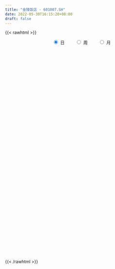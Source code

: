 ```yaml
---
title: "金陵饭店 - 601007.SH"
date: 2022-05-30T16:15:20+08:00
draft: false
---
```

{{< rawhtml >}}
    <div style="text-align: center">
        <label style="padding: 1rem;"><input style="margin-right: .5rem" type="radio" name="period" value="D" checked onclick="period_change(this)">日</label>
        <label style="padding: 1rem;"><input style="margin-right: .5rem" type="radio" name="period" value="W" onclick="period_change(this)">周</label>
        <label style="padding: 1rem;"><input style="margin-right: .5rem" type="radio" name="period" value="M" onclick="period_change(this)">月</label>
    </div>
    <div id="chart" style="height: 700px;"></div> 
    <script type="text/javascript">
        const D_v = [33781.0,47325.0,46930.0,30687.38,29715.71,22970.0,17406.0,38629.06,30752.36,28149.6,18963.01,16366.71,16004.54,18527.0,12497.24,10121.0,10674.84,22866.01,13866.01,7867.22,6230.27,7944.0,6028.0,7669.01,58873.01,19787.01,16348.89,10933.0,12994.08,9599.03,15143.21,12376.0,16761.0,13612.1,9369.0,13933.0,11416.0,13637.0,15848.0,14689.11,10281.01,19161.01,21626.0,29091.64,14330.57,15237.17,34692.18,18435.93,17317.9,15132.0,12284.5,38544.91,24074.37,14982.63,21863.4,11096.21,7082.75,35159.4,33092.5,31833.64,31133.64,27633.3,49888.71,34344.91,26483.9,13596.91,18364.7,24953.02,16361.64,22787.0,34736.33,24155.24,27301.2,30309.66,27784.7,18100.4,30608.64,25268.5,36292.1,28128.73,27627.6,64842.38,46961.66,38153.9,24101.4,26679.83,29649.5,21631.14,25842.4,22038.6,29147.7,16560.6,16776.6,21846.53,41224.3,20643.5,16633.5,15995.44,40607.6,21649.28,19484.8,20603.1,22935.93,13729.18,17717.2,22127.0,13146.3,18911.1,14210.0,21417.62,41105.72,23017.02,9544.6,11213.95,18973.76,23593.72,17206.75,18854.2,26333.0,10795.6,15247.21,21504.91,14075.0,17328.4,10366.6,11930.9,24039.65,42462.35,39164.55,27206.6,32951.21,15680.2,15729.8,19132.5,12203.6,16110.7,19893.4,17503.4,23791.8,16960.4,16037.88,9400.9,22719.6,18261.0,41616.6,18985.7,44975.78,32877.8,25440.44,22275.35,26173.82,20119.25,32252.01,29186.9,21379.65,54925.93,53526.48,56233.98,48254.78,35207.72,59033.07,183576.69,442662.19,451958.01,114538.96,664983.76,588164.4300000001,386895.77,431891.59,399272.47,514263.61,382494.12,197686.9,240246.51,223660.3,192602.41,144625.43,128556.82,274012.96,444317.63,343251.53,224560.93,174004.95,115079.3,162866.9,219457.95,158800.5,190117.41,107624.41,69978.41,89228.8,96389.22,122652.0,162353.1,154309.4,167049.4,157610.2,107704.61,149775.13,106106.0,131426.6,185658.73,213898.23,144811.7,169235.52,150543.5,88887.2,102483.45,290304.95,270329.7,153853.3,148974.82,117243.5,222902.7,548508.67,362250.07,411872.87,434231.29,517509.32,508424.12,424692.39,476572.51,324636.21,314574.62,403729.42,259722.44,276819.16,159627.06,246833.9,193219.83,197487.4,205135.84,210904.57,168255.98,120028.45,240467.55,250649.01,521383.2,446745.32,342073.95,207524.51,200538.1,202348.66,223068.64,203445.43,338872.44,250771.77,177523.51,151464.55,193349.22]
const D_histogram = [0.0,0.0102491168,0.0122067882,0.0078606858,0.0056318756,0.0043491304,0.0007810791,-0.0089097644,-0.00580236,-0.0080076615,-0.0138940219,-0.0173503215,-0.0195541723,-0.0144694393,-0.0118784245,-0.0085213411,-0.0043556486,-0.0101406974,-0.0150014317,-0.0170410042,-0.0166815551,-0.0143078721,-0.0112485423,-0.0069241714,0.0072676638,0.0112547647,0.0149545492,0.014346957,0.0134765705,0.0109885747,0.0012485966,-0.0037413512,-0.0064603738,-0.0041845192,-0.0052312149,-0.0058494117,-0.0046918703,-0.0010098925,0.0001643801,-0.0007864562,-0.000579798,0.0008342395,0.0006571025,-0.0024049483,-0.0051946782,-0.0108465237,-0.0249912305,-0.0366407061,-0.0492229061,-0.0616179509,-0.066085539,-0.0798775927,-0.0794636824,-0.0693481564,-0.0611821794,-0.0506977096,-0.0411086462,-0.0318516092,-0.0238535294,-0.0144567387,-0.0040047318,0.003378997,0.0167411162,0.0209863978,0.0288196948,0.0333201571,0.0373343279,0.0433008852,0.0475269858,0.0541613989,0.0656631237,0.0660612768,0.0663484305,0.0651233841,0.0641426628,0.0581148835,0.057403533,0.0592926963,0.0613012849,0.0669687752,0.0693744465,0.061155149,0.0503968707,0.0295618378,0.0193901356,0.0068183763,-0.0046996704,-0.0111137041,-0.0120525467,-0.0120356664,-0.0235185667,-0.0275138646,-0.0361165781,-0.0304812523,-0.0199767994,-0.0171364278,-0.0166568869,-0.0131770063,-0.0041398992,-0.0022947608,-0.0012198442,-0.0077011993,-0.0179231866,-0.0279984958,-0.0380280679,-0.0493310625,-0.0530691369,-0.0562159909,-0.0548701287,-0.0417193384,-0.0415472228,-0.0436806276,-0.0387513979,-0.0333945816,-0.0305271691,-0.019728154,-0.0057552551,0.0011913114,0.0097488094,0.0169306605,0.0266642698,0.0259390669,0.0294863821,0.0303530541,0.0319776443,0.0294519993,0.025666692,0.0263371983,0.0277908155,0.0206612566,0.0103931112,0.0056922887,0.0053525841,0.0026465387,0.0036985534,-0.0012538272,-0.002049057,-0.0027450143,-0.0007833034,0.0033813084,0.0048715734,0.0065109141,0.0119719758,0.0182385004,0.0227252728,0.025171355,0.0344490699,0.0340421411,0.0249561015,0.0204222383,0.0195708938,0.018474997,0.0204320433,0.0216007482,0.0202503081,0.030747264,0.0378387649,0.0372323891,0.0298335304,0.023602552,0.0234818345,0.0596907272,0.1204651983,0.1970054951,0.2834333582,0.2649445411,0.2002066327,0.1196288728,0.0688122535,0.0442618078,0.0379987607,-0.0197398739,-0.1015652506,-0.1473799269,-0.1570372012,-0.1489111363,-0.1399362283,-0.1267517587,-0.0966530134,-0.0394413162,-0.0498315926,-0.0489665638,-0.058849615,-0.0620536058,-0.0479983669,-0.0339636044,-0.0333635242,-0.0558175204,-0.0582318848,-0.0529319221,-0.0404012523,-0.0245414878,-0.0105614546,0.0111042644,0.0179190382,0.0041784415,-0.012800609,-0.0194030349,-0.0108149639,-0.0288692268,-0.0658010384,-0.0473849144,-0.0168331862,0.003807282,0.0279938821,0.0352024779,0.0332259994,0.033816672,0.0435664658,0.0539793858,0.0494609853,0.0459188791,0.0303061871,0.0627604458,0.0858453667,0.0946320166,0.1212220864,0.1470899836,0.2078281963,0.1731693257,0.1930968637,0.1825738765,0.1799040186,0.1365757294,0.1443902465,0.0750313109,0.0105442265,-0.0896524471,-0.1352986045,-0.1300124493,-0.1349033497,-0.1124239851,-0.0813697568,-0.0999902635,-0.1115276708,-0.0635215105,0.0245390338,0.1011238493,0.096071286,0.0788246678,0.0450868417,0.0026784764,-0.0206112207,-0.0421370249,-0.0709054478,-0.0502132233,-0.0409717791,-0.0341931181,-0.0515716796,-0.0045672385]
const D_fast = [0.0,0.012811396,0.0178207644,0.0154398336,0.0146189922,0.0144235296,0.0110507481,-0.0008675365,0.0007892779,-0.003417939,-0.0127778048,-0.0205716848,-0.0276640787,-0.0261967055,-0.0265752968,-0.0253485488,-0.0222717684,-0.0305919915,-0.0392030838,-0.0455029073,-0.049313847,-0.0505171319,-0.0502699377,-0.0476766097,-0.0316678585,-0.0248670665,-0.0174286446,-0.0144494976,-0.0119507415,-0.0116915936,-0.0211194225,-0.0270447082,-0.0313788242,-0.0301490994,-0.0325035989,-0.0345841486,-0.0345995747,-0.0311700701,-0.0299547024,-0.0311021528,-0.0310404441,-0.0294178468,-0.0294307082,-0.033093996,-0.0371823954,-0.0455458719,-0.0659383863,-0.0867480384,-0.1116359649,-0.1394354975,-0.1604244703,-0.1941859222,-0.2136379325,-0.2208594456,-0.2279890134,-0.230178971,-0.2308670691,-0.2295729344,-0.227538237,-0.2217556309,-0.212304807,-0.204076329,-0.1865289307,-0.1770370497,-0.1619988289,-0.1491683274,-0.1358205747,-0.119028796,-0.102920949,-0.0827461862,-0.0548286805,-0.0379152081,-0.0210409468,-0.0059851472,0.0090697972,0.0175707388,0.0312102716,0.0479226089,0.0652565187,0.0876662028,0.1074154858,0.1144849755,0.1163259149,0.1028813414,0.0975571731,0.0866900079,0.0739970436,0.0648045839,0.0608526046,0.0578605683,0.0404980263,0.0296242623,0.0119924043,0.010007417,0.01551767,0.0140739347,0.0103892539,0.0105748829,0.0185770152,0.0198484634,0.0206184189,0.012211764,-0.00249102,-0.0195659531,-0.0391025422,-0.0627383024,-0.079743661,-0.0969445127,-0.1093161828,-0.106595227,-0.1168099172,-0.1298634788,-0.1346220986,-0.1376139277,-0.1423783075,-0.1365113309,-0.1239772458,-0.1167328515,-0.1057381511,-0.0943236348,-0.0779239581,-0.0721643943,-0.0612454836,-0.0527905481,-0.0431715468,-0.0383341919,-0.0357028263,-0.0284480204,-0.0200466993,-0.0220109441,-0.0296808117,-0.032958562,-0.0319601206,-0.0340045312,-0.0320278782,-0.0372937156,-0.0386012097,-0.0399834206,-0.0382175354,-0.0332075965,-0.0304994382,-0.027232369,-0.0187783134,-0.0079521637,0.002215927,0.0109548479,0.0288448303,0.0369484368,0.0341014226,0.0346731189,0.0387144979,0.0422373503,0.0493024074,0.0558712993,0.0595834363,0.0777672082,0.0943184003,0.1030201217,0.1030796457,0.1027493053,0.1084990465,0.1596306209,0.2505213916,0.3763130621,0.5335992649,0.5813465831,0.5666603328,0.5159897911,0.4823762352,0.4688912414,0.4721278845,0.4094542814,0.302237592,0.2195779341,0.1706613595,0.1415596403,0.1155504911,0.0970470211,0.102982513,0.1503338812,0.1274857066,0.1161090945,0.0915136395,0.0727962473,0.0748518944,0.0803957559,0.072654955,0.0362465788,0.0192742432,0.0113412254,0.0137715821,0.0234959745,0.0348356442,0.0592774292,0.0705719625,0.0578759762,0.0376967735,0.0262435888,0.0321279189,0.0068563493,-0.0465257219,-0.0399558265,-0.0136123948,0.0079798938,0.0391649645,0.0551741798,0.0615042011,0.0705490417,0.091190452,0.1150982184,0.1229450643,0.1308826778,0.1228465326,0.1709909027,0.2155371653,0.2479818194,0.3048774107,0.3675178039,0.4802130657,0.4888465265,0.5570482803,0.5921687624,0.6344749091,0.6252905522,0.6692026309,0.618601523,0.5567504952,0.43414071,0.3546699014,0.3274529443,0.2888362065,0.2832095748,0.2939213639,0.2503032914,0.2108839663,0.243009749,0.3372050517,0.4390708296,0.4580360877,0.4604956366,0.4380295208,0.3962907746,0.3678482724,0.3357882119,0.2892934271,0.2974323458,0.2964308451,0.2946612267,0.2643897453,0.3102523767]
const D_slow = [0.0,0.0025622792,0.0056139763,0.0075791477,0.0089871166,0.0100743992,0.010269669,0.0080422279,0.0065916379,0.0045897225,0.001116217,-0.0032213633,-0.0081099064,-0.0117272662,-0.0146968724,-0.0168272076,-0.0179161198,-0.0204512941,-0.0242016521,-0.0284619031,-0.0326322919,-0.0362092599,-0.0390213955,-0.0407524383,-0.0389355223,-0.0361218312,-0.0323831939,-0.0287964546,-0.025427312,-0.0226801683,-0.0223680192,-0.023303357,-0.0249184504,-0.0259645802,-0.0272723839,-0.0287347369,-0.0299077044,-0.0301601776,-0.0301190825,-0.0303156966,-0.0304606461,-0.0302520862,-0.0300878106,-0.0306890477,-0.0319877172,-0.0346993482,-0.0409471558,-0.0501073323,-0.0624130588,-0.0778175466,-0.0943389313,-0.1143083295,-0.1341742501,-0.1515112892,-0.166806834,-0.1794812614,-0.189758423,-0.1977213253,-0.2036847076,-0.2072988923,-0.2083000752,-0.207455326,-0.2032700469,-0.1980234475,-0.1908185238,-0.1824884845,-0.1731549025,-0.1623296812,-0.1504479348,-0.1369075851,-0.1204918041,-0.1039764849,-0.0873893773,-0.0711085313,-0.0550728656,-0.0405441447,-0.0261932615,-0.0113700874,0.0039552338,0.0206974276,0.0380410393,0.0533298265,0.0659290442,0.0733195036,0.0781670375,0.0798716316,0.078696714,0.075918288,0.0729051513,0.0698962347,0.064016593,0.0571381269,0.0481089824,0.0404886693,0.0354944694,0.0312103625,0.0270461408,0.0237518892,0.0227169144,0.0221432242,0.0218382631,0.0199129633,0.0154321666,0.0084325427,-0.0010744743,-0.0134072399,-0.0266745241,-0.0407285219,-0.054446054,-0.0648758886,-0.0752626943,-0.0861828512,-0.0958707007,-0.1042193461,-0.1118511384,-0.1167831769,-0.1182219907,-0.1179241628,-0.1154869605,-0.1112542954,-0.1045882279,-0.0981034612,-0.0907318657,-0.0831436021,-0.0751491911,-0.0677861912,-0.0613695183,-0.0547852187,-0.0478375148,-0.0426722007,-0.0400739229,-0.0386508507,-0.0373127047,-0.03665107,-0.0357264316,-0.0360398884,-0.0365521527,-0.0372384063,-0.0374342321,-0.036588905,-0.0353710116,-0.0337432831,-0.0307502891,-0.026190664,-0.0205093458,-0.0142165071,-0.0056042396,0.0029062957,0.009145321,0.0142508806,0.0191436041,0.0237623533,0.0288703641,0.0342705512,0.0393331282,0.0470199442,0.0564796354,0.0657877327,0.0732461153,0.0791467533,0.0850172119,0.0999398937,0.1300561933,0.1793075671,0.2501659066,0.3164020419,0.3664537001,0.3963609183,0.4135639817,0.4246294336,0.4341291238,0.4291941553,0.4038028427,0.3669578609,0.3276985607,0.2904707766,0.2554867195,0.2237987798,0.1996355265,0.1897751974,0.1773172992,0.1650756583,0.1503632545,0.1348498531,0.1228502614,0.1143593603,0.1060184792,0.0920640991,0.0775061279,0.0642731474,0.0541728344,0.0480374624,0.0453970987,0.0481731648,0.0526529244,0.0536975347,0.0504973825,0.0456466238,0.0429428828,0.0357255761,0.0192753165,0.0074290879,0.0032207913,0.0041726118,0.0111710824,0.0199717018,0.0282782017,0.0367323697,0.0476239862,0.0611188326,0.073484079,0.0849637987,0.0925403455,0.1082304569,0.1296917986,0.1533498028,0.1836553244,0.2204278203,0.2723848694,0.3156772008,0.3639514167,0.4095948858,0.4545708905,0.4887148228,0.5248123845,0.5435702122,0.5462062688,0.523793157,0.4899685059,0.4574653936,0.4237395562,0.3956335599,0.3752911207,0.3502935548,0.3224116371,0.3065312595,0.3126660179,0.3379469803,0.3619648018,0.3816709687,0.3929426791,0.3936122982,0.3884594931,0.3779252368,0.3601988749,0.3476455691,0.3374026243,0.3288543448,0.3159614249,0.3148196153]
const D_data = [['2021-05-19', 6.4346, 6.404, 6.3657, 6.5264],['2021-05-20', 6.404, 6.5646, 6.3504, 6.6335],['2021-05-21', 6.5646, 6.5034, 6.4499, 6.71],['2021-05-24', 6.4805, 6.4269, 6.3504, 6.4958],['2021-05-25', 6.4193, 6.4422, 6.3657, 6.4575],['2021-05-26', 6.4269, 6.4499, 6.404, 6.4575],['2021-05-27', 6.4422, 6.4116, 6.3963, 6.4499],['2021-05-28', 6.4116, 6.2969, 6.2509, 6.4346],['2021-05-31', 6.2969, 6.4346, 6.2433, 6.4728],['2021-06-01', 6.3734, 6.3657, 6.3351, 6.4805],['2021-06-02', 6.3581, 6.2892, 6.2739, 6.3963],['2021-06-03', 6.2586, 6.2816, 6.2586, 6.3275],['2021-06-04', 6.2663, 6.2663, 6.2586, 6.3122],['2021-06-07', 6.2663, 6.3504, 6.2586, 6.3657],['2021-06-08', 6.3581, 6.3275, 6.3045, 6.4346],['2021-06-09', 6.3045, 6.3428, 6.3045, 6.381],['2021-06-10', 6.3198, 6.3657, 6.2969, 6.3657],['2021-06-11', 6.3657, 6.228, 6.228, 6.3657],['2021-06-15', 6.228, 6.1974, 6.1438, 6.2356],['2021-06-16', 6.1974, 6.1974, 6.1591, 6.2356],['2021-06-17', 6.2356, 6.205, 6.1821, 6.2356],['2021-06-18', 6.1974, 6.2203, 6.1821, 6.228],['2021-06-21', 6.2203, 6.228, 6.1668, 6.2356],['2021-06-22', 6.2356, 6.2509, 6.205, 6.2509],['2021-06-23', 6.2509, 6.4193, 6.2356, 6.4346],['2021-06-24', 6.3887, 6.3428, 6.2816, 6.3887],['2021-06-25', 6.3428, 6.3657, 6.2969, 6.3887],['2021-06-28', 6.3351, 6.3275, 6.3045, 6.3887],['2021-06-29', 6.3504, 6.3275, 6.2969, 6.3734],['2021-06-30', 6.3045, 6.3045, 6.2816, 6.3428],['2021-07-01', 6.3045, 6.1821, 6.1821, 6.3351],['2021-07-02', 6.1974, 6.1974, 6.1821, 6.2356],['2021-07-05', 6.205, 6.1974, 6.1515, 6.2509],['2021-07-06', 6.205, 6.2509, 6.1438, 6.2663],['2021-07-07', 6.2356, 6.205, 6.1897, 6.2509],['2021-07-08', 6.1897, 6.1974, 6.1821, 6.2127],['2021-07-09', 6.1974, 6.2127, 6.1821, 6.228],['2021-07-12', 6.2509, 6.2509, 6.205, 6.2892],['2021-07-13', 6.2663, 6.228, 6.1897, 6.2663],['2021-07-14', 6.2203, 6.1974, 6.1591, 6.228],['2021-07-15', 6.1897, 6.205, 6.1668, 6.2127],['2021-07-16', 6.205, 6.2203, 6.1438, 6.2433],['2021-07-19', 6.15, 6.2, 6.14, 6.3],['2021-07-20', 6.12, 6.15, 5.95, 6.24],['2021-07-21', 6.13, 6.13, 6.1, 6.19],['2021-07-22', 6.13, 6.06, 6.06, 6.14],['2021-07-23', 6.06, 5.88, 5.88, 6.06],['2021-07-26', 5.88, 5.81, 5.77, 5.91],['2021-07-27', 5.77, 5.69, 5.68, 5.83],['2021-07-28', 5.69, 5.57, 5.5, 5.69],['2021-07-29', 5.57, 5.56, 5.51, 5.62],['2021-07-30', 5.55, 5.32, 5.29, 5.55],['2021-08-02', 5.32, 5.38, 5.26, 5.43],['2021-08-03', 5.42, 5.45, 5.38, 5.49],['2021-08-04', 5.46, 5.4, 5.37, 5.47],['2021-08-05', 5.4, 5.41, 5.34, 5.43],['2021-08-06', 5.42, 5.39, 5.37, 5.43],['2021-08-09', 5.49, 5.38, 5.31, 5.49],['2021-08-10', 5.4, 5.36, 5.35, 5.43],['2021-08-11', 5.37, 5.38, 5.34, 5.41],['2021-08-12', 5.38, 5.41, 5.35, 5.43],['2021-08-13', 5.4, 5.39, 5.34, 5.43],['2021-08-16', 5.39, 5.5, 5.35, 5.54],['2021-08-17', 5.48, 5.42, 5.4, 5.51],['2021-08-18', 5.44, 5.49, 5.42, 5.5],['2021-08-19', 5.46, 5.48, 5.46, 5.51],['2021-08-20', 5.5, 5.5, 5.45, 5.5],['2021-08-23', 5.52, 5.56, 5.48, 5.63],['2021-08-24', 5.56, 5.58, 5.55, 5.61],['2021-08-25', 5.59, 5.66, 5.56, 5.66],['2021-08-26', 5.65, 5.8, 5.65, 5.83],['2021-08-27', 5.8, 5.73, 5.68, 5.82],['2021-08-30', 5.73, 5.77, 5.67, 5.78],['2021-08-31', 5.77, 5.79, 5.75, 5.88],['2021-09-01', 5.81, 5.83, 5.78, 5.88],['2021-09-02', 5.83, 5.79, 5.78, 5.84],['2021-09-03', 5.8, 5.88, 5.77, 5.88],['2021-09-06', 5.91, 5.96, 5.88, 5.97],['2021-09-07', 5.96, 6.02, 5.93, 6.07],['2021-09-08', 6.03, 6.14, 6.02, 6.14],['2021-09-09', 6.15, 6.18, 6.12, 6.19],['2021-09-10', 6.19, 6.09, 6.07, 6.38],['2021-09-13', 6.01, 6.06, 5.9, 6.09],['2021-09-14', 6.05, 5.89, 5.88, 6.12],['2021-09-15', 5.91, 5.97, 5.85, 5.98],['2021-09-16', 5.96, 5.9, 5.9, 6.07],['2021-09-17', 5.9, 5.86, 5.81, 5.94],['2021-09-22', 5.84, 5.88, 5.78, 5.89],['2021-09-23', 5.89, 5.93, 5.88, 5.97],['2021-09-24', 5.93, 5.94, 5.9, 5.97],['2021-09-27', 5.94, 5.76, 5.74, 5.96],['2021-09-28', 5.79, 5.8, 5.7, 5.88],['2021-09-29', 5.81, 5.69, 5.68, 5.81],['2021-09-30', 5.71, 5.84, 5.71, 5.85],['2021-10-08', 5.83, 5.93, 5.83, 6.0],['2021-10-11', 5.9, 5.86, 5.84, 5.94],['2021-10-12', 5.88, 5.83, 5.77, 5.88],['2021-10-13', 5.8, 5.87, 5.78, 5.93],['2021-10-14', 5.88, 5.97, 5.82, 5.99],['2021-10-15', 5.96, 5.91, 5.89, 5.98],['2021-10-18', 5.9, 5.91, 5.83, 5.94],['2021-10-19', 5.88, 5.8, 5.8, 5.91],['2021-10-20', 5.79, 5.7, 5.7, 5.8],['2021-10-21', 5.7, 5.63, 5.62, 5.73],['2021-10-22', 5.65, 5.55, 5.52, 5.69],['2021-10-25', 5.52, 5.44, 5.4, 5.52],['2021-10-26', 5.44, 5.45, 5.42, 5.48],['2021-10-27', 5.44, 5.39, 5.38, 5.45],['2021-10-28', 5.38, 5.39, 5.38, 5.46],['2021-10-29', 5.43, 5.53, 5.41, 5.53],['2021-11-01', 5.49, 5.36, 5.31, 5.5],['2021-11-02', 5.36, 5.28, 5.23, 5.38],['2021-11-03', 5.27, 5.33, 5.26, 5.34],['2021-11-04', 5.31, 5.32, 5.28, 5.33],['2021-11-05', 5.3, 5.27, 5.2, 5.32],['2021-11-08', 5.28, 5.37, 5.28, 5.41],['2021-11-09', 5.34, 5.45, 5.33, 5.45],['2021-11-10', 5.45, 5.4, 5.35, 5.48],['2021-11-11', 5.4, 5.45, 5.39, 5.5],['2021-11-12', 5.45, 5.47, 5.42, 5.49],['2021-11-15', 5.46, 5.55, 5.45, 5.55],['2021-11-16', 5.56, 5.45, 5.45, 5.56],['2021-11-17', 5.44, 5.52, 5.43, 5.54],['2021-11-18', 5.5, 5.51, 5.5, 5.62],['2021-11-19', 5.52, 5.54, 5.45, 5.54],['2021-11-22', 5.53, 5.5, 5.46, 5.55],['2021-11-23', 5.5, 5.48, 5.45, 5.53],['2021-11-24', 5.47, 5.54, 5.43, 5.61],['2021-11-25', 5.58, 5.57, 5.56, 5.69],['2021-11-26', 5.53, 5.46, 5.44, 5.54],['2021-11-29', 5.39, 5.38, 5.3, 5.39],['2021-11-30', 5.38, 5.41, 5.35, 5.41],['2021-12-01', 5.4, 5.45, 5.36, 5.45],['2021-12-02', 5.45, 5.41, 5.39, 5.48],['2021-12-03', 5.42, 5.45, 5.41, 5.46],['2021-12-06', 5.45, 5.36, 5.36, 5.46],['2021-12-07', 5.37, 5.39, 5.35, 5.44],['2021-12-08', 5.4, 5.38, 5.36, 5.41],['2021-12-09', 5.4, 5.41, 5.38, 5.43],['2021-12-10', 5.42, 5.45, 5.39, 5.47],['2021-12-13', 5.45, 5.43, 5.42, 5.46],['2021-12-14', 5.42, 5.44, 5.41, 5.45],['2021-12-15', 5.45, 5.51, 5.43, 5.55],['2021-12-16', 5.51, 5.56, 5.47, 5.57],['2021-12-17', 5.54, 5.58, 5.5, 5.65],['2021-12-20', 5.55, 5.59, 5.54, 5.63],['2021-12-21', 5.59, 5.73, 5.58, 5.74],['2021-12-22', 5.71, 5.66, 5.61, 5.78],['2021-12-23', 5.67, 5.55, 5.55, 5.68],['2021-12-24', 5.55, 5.59, 5.52, 5.6],['2021-12-27', 5.57, 5.64, 5.54, 5.64],['2021-12-28', 5.65, 5.65, 5.59, 5.7],['2021-12-29', 5.65, 5.71, 5.65, 5.75],['2021-12-30', 5.69, 5.73, 5.65, 5.77],['2021-12-31', 5.73, 5.72, 5.68, 5.75],['2022-01-04', 5.73, 5.92, 5.7, 5.92],['2022-01-05', 5.92, 5.96, 5.83, 6.0],['2022-01-06', 5.9, 5.92, 5.83, 6.0],['2022-01-07', 5.96, 5.85, 5.83, 6.0],['2022-01-10', 5.85, 5.86, 5.75, 5.92],['2022-01-11', 5.88, 5.95, 5.87, 6.16],['2022-01-12', 6.0, 6.55, 5.95, 6.55],['2022-01-13', 6.71, 7.21, 6.57, 7.21],['2022-01-14', 7.4, 7.93, 7.29, 7.93],['2022-01-17', 8.72, 8.72, 8.72, 8.72],['2022-01-18', 8.72, 7.85, 7.85, 9.34],['2022-01-19', 7.08, 7.28, 7.07, 7.7],['2022-01-20', 7.06, 6.87, 6.81, 7.32],['2022-01-21', 6.75, 7.02, 6.67, 7.29],['2022-01-24', 6.82, 7.25, 6.64, 7.52],['2022-01-25', 7.02, 7.49, 6.85, 7.77],['2022-01-26', 7.43, 6.74, 6.74, 7.43],['2022-01-27', 6.25, 6.07, 6.07, 6.39],['2022-01-28', 5.9, 6.13, 5.85, 6.39],['2022-02-07', 6.17, 6.36, 6.01, 6.48],['2022-02-08', 6.43, 6.5, 6.3, 6.68],['2022-02-09', 6.55, 6.48, 6.39, 6.56],['2022-02-10', 6.51, 6.52, 6.46, 6.66],['2022-02-11', 6.45, 6.79, 6.33, 7.05],['2022-02-14', 6.78, 7.34, 6.72, 7.47],['2022-02-15', 7.1, 6.61, 6.61, 7.1],['2022-02-16', 6.46, 6.71, 6.46, 6.74],['2022-02-17', 6.67, 6.53, 6.46, 6.67],['2022-02-18', 6.52, 6.55, 6.45, 6.58],['2022-02-21', 6.55, 6.77, 6.47, 6.83],['2022-02-22', 6.83, 6.83, 6.65, 7.13],['2022-02-23', 6.86, 6.69, 6.65, 6.9],['2022-02-24', 6.7, 6.32, 6.21, 6.75],['2022-02-25', 6.36, 6.47, 6.36, 6.58],['2022-02-28', 6.57, 6.54, 6.37, 6.58],['2022-03-01', 6.6, 6.65, 6.47, 6.74],['2022-03-02', 6.62, 6.75, 6.56, 6.79],['2022-03-03', 6.78, 6.8, 6.77, 6.95],['2022-03-04', 6.71, 7.0, 6.71, 7.02],['2022-03-07', 6.89, 6.91, 6.83, 7.1],['2022-03-08', 6.85, 6.65, 6.63, 7.13],['2022-03-09', 6.71, 6.53, 6.25, 6.78],['2022-03-10', 6.64, 6.59, 6.44, 6.7],['2022-03-11', 6.46, 6.78, 6.28, 6.84],['2022-03-14', 6.64, 6.41, 6.39, 6.75],['2022-03-15', 6.32, 5.99, 5.97, 6.49],['2022-03-16', 6.22, 6.59, 6.18, 6.59],['2022-03-17', 6.7, 6.85, 6.5, 6.9],['2022-03-18', 6.73, 6.86, 6.73, 7.08],['2022-03-21', 6.86, 7.04, 6.76, 7.08],['2022-03-22', 6.89, 6.94, 6.86, 7.09],['2022-03-23', 6.92, 6.87, 6.8, 6.98],['2022-03-24', 6.83, 6.93, 6.78, 6.94],['2022-03-25', 6.96, 7.11, 6.78, 7.33],['2022-03-28', 7.11, 7.22, 7.05, 7.33],['2022-03-29', 7.23, 7.1, 7.05, 7.28],['2022-03-30', 7.01, 7.14, 6.88, 7.2],['2022-03-31', 7.13, 6.98, 6.92, 7.14],['2022-04-01', 6.86, 7.68, 6.86, 7.68],['2022-04-06', 7.68, 7.79, 7.5, 8.45],['2022-04-07', 7.7, 7.79, 7.5, 8.1],['2022-04-08', 7.7, 8.22, 7.4, 8.49],['2022-04-11', 8.0, 8.49, 7.9, 9.0],['2022-04-12', 8.28, 9.34, 8.12, 9.34],['2022-04-13', 9.08, 8.41, 8.41, 9.98],['2022-04-14', 8.05, 9.25, 8.03, 9.25],['2022-04-15', 9.0, 9.1, 8.88, 10.12],['2022-04-18', 9.1, 9.37, 9.04, 9.9],['2022-04-19', 9.24, 8.93, 8.6, 9.5],['2022-04-20', 8.81, 9.66, 8.75, 9.8],['2022-04-21', 9.32, 8.69, 8.69, 9.35],['2022-04-22', 8.15, 8.5, 7.88, 8.87],['2022-04-25', 8.25, 7.65, 7.65, 8.38],['2022-04-26', 7.73, 7.92, 7.38, 8.24],['2022-04-27', 7.82, 8.41, 7.59, 8.41],['2022-04-28', 8.2, 8.24, 7.93, 8.58],['2022-04-29', 8.25, 8.59, 8.15, 8.87],['2022-05-05', 8.42, 8.82, 8.08, 8.95],['2022-05-06', 8.42, 8.21, 8.14, 8.61],['2022-05-09', 8.06, 8.18, 8.05, 8.35],['2022-05-10', 8.01, 9.0, 7.86, 9.0],['2022-05-11', 9.07, 9.9, 9.07, 9.9],['2022-05-12', 10.18, 10.3, 9.85, 10.89],['2022-05-13', 10.35, 9.6, 9.29, 10.99],['2022-05-16', 9.71, 9.51, 9.18, 9.79],['2022-05-17', 9.45, 9.27, 9.04, 9.5],['2022-05-18', 9.3, 9.03, 8.99, 9.42],['2022-05-19', 8.76, 9.14, 8.76, 9.33],['2022-05-20', 9.17, 9.07, 9.0, 9.48],['2022-05-23', 8.95, 8.85, 8.53, 9.05],['2022-05-24', 8.83, 9.45, 8.64, 9.72],['2022-05-25', 9.21, 9.4, 8.99, 9.66],['2022-05-26', 9.4, 9.43, 9.03, 9.48],['2022-05-27', 9.39, 9.11, 9.11, 9.56],['2022-05-30', 9.18, 10.02, 9.18, 10.02]]
const W_v = [121652.99,82316.74,116114.69,90361.77,108656.02,134433.77,154912.43,171705.54,243157.91,151807.77,115293.88,102490.49,130911.85,82578.21,101603.69,78292.94,70706.04,59057.83,72262.43,62556.58,39173.19,46443.72,47554.99,70342.96,51631.68,51034.79,70852.66,137670.89,80403.39,47468.0,28599.44,84141.38,60359.51,55094.1,92112.99,68493.37,48871.79,67939.25,69783.75,62006.52,29367.34,65155.8,54719.15,49957.3,44914.39,99947.38,345012.94,225536.87,211643.37,138257.15,186990.23,95387.57,107703.06,81756.39,93806.43,58970.91,46080.74,52387.51,38296.34,50486.4,91219.77,45288.84,64945.73,30716.35,58460.99,53380.28,29295.38,41795.23,36205.37,122343.21,44476.97,33946.34,36113.01,35071.97,24236.65,38336.97,35837.93,66178.54,71286.06,71711.77,75281.66,97089.32,166061.24,150335.98,130453.38,113735.67,113300.1,122768.64,242098.89,109813.8,38721.91,67818.2,41876.02,32712.69,42822.23,26949.2,31703.4,47813.66,41850.93,70414.41,74507.18,51648.31,39876.24,39674.34,47335.07,22466.36,38737.26,54983.89,86637.61,72010.81,49673.49,37080.77,3870.0,25298.06,28832.51,25860.8,43220.16,46784.83,36035.11,40814.48,40614.07,49097.82,43371.96,48998.12,46596.17,36422.63,49689.68,32525.05,40036.34,96106.91,82286.85,129953.92,159092.82,102836.92,150823.08,270718.13,311640.99,120279.16,96402.39,83103.49,77878.94,114751.67,83665.24,54374.81,67625.01,64070.43,107947.53,109267.51,59686.46,27475.79,63787.92,294450.55,354021.38,145680.52,114609.3,190777.1,324018.25,186097.11,83185.42,122428.31,108225.69,176727.23,135098.95,40258.51,15797.0,79526.07,48907.72,44649.45,49378.84,73027.26,58613.77,73759.89,106390.54,58684.85,130058.6,45031.56,33168.93,52592.7,47092.4,46052.69,34225.23,35450.25,35487.5,31433.37,108446.28,56767.02,81255.87,235432.04,104994.86,71960.15,67905.15,150147.56,130916.45,448858.34,241024.1,535952.41,213205.0,139408.15,110236.22,74686.09,35907.5,108705.92,61045.32,65091.1,73616.13,114977.56,101715.24,79099.36,158852.48,142679.13,122993.23,134104.6,182159.31,165546.29,69512.14,84331.43,41224.3,115529.32,94470.21,89812.02,103855.05,96783.27,78522.12,144804.05,95697.31,94259.7,108035.98,144555.07,129111.63,212941.17,1172437.6799999999,2186474.5099999998,1733963.6099999999,963457.9199999999,1301214.3400000001,838867.17,540601.53,736448.74,781901.26,801454.6200000001,913304.02,1322631.6099999999,2361429.6299999999,1579481.8499999999,1002304.0299999999,379160.55,1579273.53,1175553.8599999999,1122077.7,193349.22]
const W_histogram = [0.0,0.0056670085,0.0051565109,-0.0001426575,0.0166662974,0.0332985266,0.0587065067,0.0876769743,0.1181063282,0.1199399266,0.118471541,0.1095840231,0.0878321578,0.0645859681,0.0203828261,-0.0009509654,-0.0560272079,-0.1062760847,-0.1164166404,-0.1160905576,-0.1070740672,-0.1064323761,-0.0963060043,-0.0739857026,-0.0637607869,-0.0568298732,-0.0395423367,-0.046567506,-0.0880383681,-0.0962472298,-0.0923268581,-0.0686164066,-0.0392108031,-0.0203363706,-0.0286934995,-0.0058159206,0.002184795,0.0107431434,-0.0079956846,-0.014731629,-0.0140299634,-0.0035148861,0.0071833395,0.0096015041,0.0167516664,0.0432451767,0.0794052962,0.0931846282,0.1106999697,0.0747202681,0.0433666085,0.0188567761,0.0161838025,-0.0124957106,-0.0444437681,-0.0780939353,-0.0945699312,-0.1001658932,-0.1118416674,-0.1278970745,-0.1072099803,-0.0935811319,-0.1102896054,-0.1127598545,-0.0953703034,-0.0599922494,-0.0347194141,0.0050293394,0.0110021995,0.0266353477,0.0364154621,0.0280190696,0.0086126683,-0.0013551414,-0.0020032304,0.0080213473,0.0189202195,0.0436521097,0.0593592578,0.0809211575,0.0995602352,0.1213983212,0.124636414,0.1498092974,0.1856335352,0.196100124,0.209339624,0.2077978192,0.2167394443,0.1804647649,0.1384377643,0.0879729175,0.0456984087,0.0188252863,0.0101571503,-0.0053677806,-0.0032662212,0.0188873385,0.035148433,0.045820054,0.064315783,0.0726934771,0.0647943848,0.0324156765,-0.0048888434,-0.0355091589,-0.0519511665,-0.0643846225,-0.0842475809,-0.088497132,-0.0991286232,-0.1256766513,-0.13562107,-0.1299376019,-0.129100432,-0.121292747,-0.1248714832,-0.1204622615,-0.1285846897,-0.1365165838,-0.1392114477,-0.1283947979,-0.0962054344,-0.0686871904,-0.0483119442,-0.0236076795,-0.0023133527,-0.0008662946,-0.0299997834,-0.0684086689,-0.0953178874,-0.079217104,-0.078328971,-0.0502189052,-0.0444921581,0.0124386104,0.0217861527,0.0037053947,-0.0023116153,0.0024826192,-0.0003649873,0.0102209187,0.0047168401,-0.0003388485,-0.020961655,-0.0287317464,-0.0128292669,-0.0048724758,0.0025801604,0.0063973928,0.0199232752,0.050011802,0.0702384012,0.06743439,0.0907127493,0.1020638992,0.1202428031,0.1087612505,0.100039103,0.0986491644,0.0836361531,0.1012050636,0.0721267682,0.0464223587,0.0328619894,0.0173001104,0.0022301013,-0.0161373566,-0.0223936112,-0.0245790547,-0.0172075356,-0.0115193731,-0.0047203991,-0.0083113574,-0.0230830063,-0.0362306301,-0.0358652445,-0.04992279,-0.0677662266,-0.0693237482,-0.0716594502,-0.071267902,-0.0573081348,-0.0276275842,-0.0037540072,0.0108462798,0.025679028,0.0359157526,0.041676883,0.0432593894,0.0478997223,0.060945468,0.0598722188,0.1016317646,0.0760220053,0.079178613,0.0770706517,0.0584194562,0.0414693857,0.0258881851,0.0138755739,0.0144682654,0.0028780694,-0.0040301838,-0.0081239545,-0.0324227088,-0.0820586175,-0.1045812109,-0.1131579067,-0.1052661267,-0.0795678829,-0.0489800987,-0.0129904121,-0.003551721,0.0085420998,0.0101594776,0.0172278389,0.0202830271,-0.0010815566,-0.0149315428,-0.0386276929,-0.0378088708,-0.0298775853,-0.0274086691,-0.0239631785,-0.0193934147,-0.006018035,0.0045309713,0.0204032578,0.0387335186,0.1819996505,0.2048332896,0.1517946953,0.1525526336,0.1292058684,0.1018909579,0.1122173283,0.0974761851,0.0867190964,0.0896743926,0.1212866909,0.1670125072,0.2405047307,0.2325495151,0.2174658089,0.168214865,0.2127042436,0.1906013231,0.1638599605,0.1907610363]
const W_fast = [0.0,0.0070837607,0.0078623907,0.002527558,0.0235030872,0.0484599481,0.0885445549,0.1394342661,0.199390202,0.231208782,0.2593582816,0.2778667696,0.2780729437,0.270973246,0.2318658105,0.2102942777,0.1412112332,0.0643933353,0.0251486194,-0.0035479371,-0.0212999636,-0.0472663665,-0.0612164957,-0.0573926198,-0.0631079008,-0.0703844554,-0.062982503,-0.0816495488,-0.1451300029,-0.177400672,-0.1965620149,-0.190005665,-0.1704027623,-0.1566124224,-0.1721429262,-0.1507193275,-0.1421724131,-0.1309282789,-0.1516660281,-0.1620848797,-0.164890705,-0.1552543492,-0.1427602888,-0.1379417481,-0.1266036692,-0.0892988647,-0.0332874212,0.0037880679,0.0489784019,0.0316787672,0.0111667598,-0.0086288786,-0.0072559015,-0.0390593423,-0.0821183418,-0.1352919928,-0.1754104716,-0.2060479068,-0.2456840979,-0.2937137736,-0.2998291745,-0.3095956091,-0.353876484,-0.3845366967,-0.3909897215,-0.3706097298,-0.354016748,-0.3130106597,-0.3042872496,-0.2819952646,-0.2631112847,-0.2645029097,-0.281756144,-0.292062739,-0.2932116356,-0.281181721,-0.265552794,-0.2299078764,-0.1993609138,-0.1575687247,-0.1140395883,-0.061851922,-0.0274547256,0.0351704821,0.1174031037,0.1768947235,0.2424691296,0.2928767796,0.3560032657,0.3648447775,0.357427218,0.3289556005,0.298105694,0.2759388932,0.2698100448,0.2529431687,0.2542281727,0.2811035671,0.3061517699,0.3282784043,0.3628530791,0.3894041425,0.3977036464,0.3734288571,0.3349021265,0.2954045212,0.265974722,0.2374451104,0.1965202568,0.1701464226,0.1347327757,0.0767655847,0.0329158986,0.0061149661,-0.025322972,-0.0478384737,-0.0826350808,-0.1083414244,-0.148610025,-0.190671065,-0.2281687908,-0.2494508405,-0.2413128356,-0.2309663892,-0.2226691291,-0.2038667842,-0.1831507957,-0.1819203112,-0.2185537458,-0.2740647986,-0.324803489,-0.3285069815,-0.3472010913,-0.3316457518,-0.3370420442,-0.2770016232,-0.2622075426,-0.279361952,-0.2859568658,-0.2805419765,-0.2834808298,-0.2703396941,-0.2746645627,-0.2798049634,-0.3056681837,-0.3206212117,-0.307926049,-0.3011873767,-0.2930897004,-0.2876731199,-0.2691664186,-0.2265749414,-0.1887887419,-0.1747341556,-0.1287776089,-0.0919104842,-0.0436708796,-0.0279621195,-0.0116744913,0.0115978612,0.0174938883,0.0603640646,0.0493174612,0.0352186414,0.0298737695,0.0186369181,0.0041244343,-0.0182773627,-0.0301320201,-0.0384622273,-0.0353925921,-0.0325842729,-0.0269653986,-0.0326341963,-0.0531765967,-0.0753818781,-0.0839828036,-0.1105210466,-0.1453060399,-0.1641944986,-0.1844450631,-0.2018704904,-0.2022377569,-0.1794641024,-0.1565290272,-0.1392171702,-0.117964665,-0.0987490023,-0.0825686511,-0.0701712974,-0.0535560339,-0.0252739211,-0.0113791157,0.0557883713,0.0491841133,0.0721353743,0.0892950759,0.0852487444,0.0786660204,0.069556866,0.0610131483,0.0652229062,0.0543522276,0.0464364283,0.0403116691,0.0079072375,-0.0622433255,-0.1109112216,-0.1477773941,-0.1662021459,-0.1603958728,-0.1420531132,-0.1093110297,-0.1007602687,-0.0865309231,-0.0823736759,-0.0709983549,-0.0628724099,-0.0845073828,-0.1020902546,-0.1354433279,-0.1440767235,-0.1436148343,-0.1479980854,-0.1505433894,-0.1508219793,-0.1389511084,-0.1272693592,-0.1062962582,-0.0782826178,0.1104834267,0.1845253882,0.1694354677,0.2083315645,0.2172862664,0.2154440953,0.2538247978,0.2634527009,0.2743753862,0.2997492806,0.3616832516,0.4491621947,0.5827806009,0.6329627641,0.6722455101,0.6650482824,0.762713722,0.7882611322,0.8024847597,0.8770760946]
const W_slow = [0.0,0.0014167521,0.0027058799,0.0026702155,0.0068367898,0.0151614215,0.0298380482,0.0517572917,0.0812838738,0.1112688554,0.1408867407,0.1682827465,0.1902407859,0.2063872779,0.2114829844,0.2112452431,0.1972384411,0.1706694199,0.1415652598,0.1125426204,0.0857741036,0.0591660096,0.0350895085,0.0165930829,0.0006528862,-0.0135545822,-0.0234401663,-0.0350820428,-0.0570916348,-0.0811534423,-0.1042351568,-0.1213892584,-0.1311919592,-0.1362760519,-0.1434494267,-0.1449034069,-0.1443572081,-0.1416714223,-0.1436703434,-0.1473532507,-0.1508607415,-0.1517394631,-0.1499436282,-0.1475432522,-0.1433553356,-0.1325440414,-0.1126927174,-0.0893965603,-0.0617215679,-0.0430415009,-0.0321998487,-0.0274856547,-0.0234397041,-0.0265636317,-0.0376745737,-0.0571980575,-0.0808405403,-0.1058820136,-0.1338424305,-0.1658166991,-0.1926191942,-0.2160144772,-0.2435868785,-0.2717768422,-0.295619418,-0.3106174804,-0.3192973339,-0.3180399991,-0.3152894492,-0.3086306123,-0.2995267467,-0.2925219793,-0.2903688123,-0.2907075976,-0.2912084052,-0.2892030684,-0.2844730135,-0.2735599861,-0.2587201716,-0.2384898822,-0.2135998234,-0.1832502431,-0.1520911396,-0.1146388153,-0.0682304315,-0.0192054005,0.0331295055,0.0850789603,0.1392638214,0.1843800126,0.2189894537,0.2409826831,0.2524072852,0.2571136068,0.2596528944,0.2583109493,0.257494394,0.2622162286,0.2710033368,0.2824583503,0.2985372961,0.3167106654,0.3329092616,0.3410131807,0.3397909698,0.3309136801,0.3179258885,0.3018297329,0.2807678377,0.2586435546,0.2338613989,0.202442236,0.1685369685,0.1360525681,0.1037774601,0.0734542733,0.0422364025,0.0121208371,-0.0200253353,-0.0541544813,-0.0889573432,-0.1210560426,-0.1451074012,-0.1622791988,-0.1743571849,-0.1802591048,-0.1808374429,-0.1810540166,-0.1885539624,-0.2056561297,-0.2294856015,-0.2492898775,-0.2688721203,-0.2814268466,-0.2925498861,-0.2894402335,-0.2839936953,-0.2830673467,-0.2836452505,-0.2830245957,-0.2831158425,-0.2805606128,-0.2793814028,-0.2794661149,-0.2847065287,-0.2918894653,-0.295096782,-0.296314901,-0.2956698609,-0.2940705127,-0.2890896939,-0.2765867434,-0.2590271431,-0.2421685456,-0.2194903582,-0.1939743834,-0.1639136827,-0.13672337,-0.1117135943,-0.0870513032,-0.0661422649,-0.040840999,-0.022809307,-0.0112037173,-0.0029882199,0.0013368077,0.001894333,-0.0021400061,-0.0077384089,-0.0138831726,-0.0181850565,-0.0210648998,-0.0222449995,-0.0243228389,-0.0300935905,-0.039151248,-0.0481175591,-0.0605982566,-0.0775398133,-0.0948707503,-0.1127856129,-0.1306025884,-0.1449296221,-0.1518365181,-0.15277502,-0.15006345,-0.143643693,-0.1346647549,-0.1242455341,-0.1134306868,-0.1014557562,-0.0862193892,-0.0712513345,-0.0458433933,-0.026837892,-0.0070432387,0.0122244242,0.0268292882,0.0371966347,0.0436686809,0.0471375744,0.0507546408,0.0514741581,0.0504666122,0.0484356235,0.0403299463,0.019815292,-0.0063300108,-0.0346194874,-0.0609360191,-0.0808279898,-0.0930730145,-0.0963206176,-0.0972085478,-0.0950730228,-0.0925331535,-0.0882261937,-0.083155437,-0.0834258261,-0.0871587118,-0.096815635,-0.1062678527,-0.1137372491,-0.1205894163,-0.1265802109,-0.1314285646,-0.1329330734,-0.1318003305,-0.1266995161,-0.1170161364,-0.0715162238,-0.0203079014,0.0176407724,0.0557789308,0.0880803979,0.1135531374,0.1416074695,0.1659765158,0.1876562899,0.210074888,0.2403965607,0.2821496875,0.3422758702,0.400413249,0.4547797012,0.4968334174,0.5500094783,0.5976598091,0.6386247992,0.6863150583]
const W_data = [['2017-07-21', 8.0437, 7.8186, 7.4774, 8.1453],['2017-07-28', 7.8186, 7.9074, 7.7678, 7.9881],['2017-08-04', 7.9441, 7.8486, 7.8339, 8.0836],['2017-08-11', 7.8193, 7.7752, 7.7679, 8.0102],['2017-08-18', 7.7752, 8.0909, 7.7752, 8.179],['2017-08-25', 8.0616, 8.2011, 8.0616, 8.436],['2017-09-01', 8.1937, 8.4654, 8.179, 8.48],['2017-09-08', 8.48, 8.7223, 8.4287, 8.7958],['2017-09-15', 8.6636, 8.994, 8.4433, 9.0087],['2017-09-22', 9.0674, 8.8325, 8.759, 9.0674],['2017-09-29', 8.8765, 8.9059, 8.7003, 9.0748],['2017-10-13', 8.9499, 8.8985, 8.759, 8.9793],['2017-10-20', 8.8985, 8.759, 8.5314, 8.9426],['2017-10-27', 8.759, 8.7077, 8.6122, 8.8545],['2017-11-03', 8.7077, 8.3259, 8.179, 8.759],['2017-11-10', 8.3185, 8.4727, 8.2084, 8.5535],['2017-11-17', 8.4654, 7.8486, 7.8193, 8.5388],['2017-11-24', 7.7972, 7.5843, 7.5109, 7.8927],['2017-12-01', 7.5843, 7.856, 7.4668, 7.9074],['2017-12-08', 7.9294, 7.8853, 7.555, 7.9294],['2017-12-15', 7.8853, 7.9441, 7.7752, 7.9808],['2017-12-22', 7.9514, 7.7899, 7.6798, 8.0102],['2017-12-29', 7.7899, 7.8633, 7.6577, 7.8853],['2018-01-05', 7.856, 8.0395, 7.8339, 8.1423],['2018-01-12', 7.9955, 7.9221, 7.878, 8.1056],['2018-01-19', 7.9221, 7.878, 7.8046, 7.9588],['2018-01-26', 7.9074, 8.0322, 7.7532, 8.0616],['2018-02-02', 8.0542, 7.7165, 7.577, 8.2231],['2018-02-09', 7.7018, 7.0924, 7.041, 7.7532],['2018-02-14', 7.0851, 7.2906, 7.0777, 7.3787],['2018-02-23', 7.3494, 7.342, 7.2539, 7.3567],['2018-03-02', 7.342, 7.5843, 7.3273, 7.7312],['2018-03-09', 7.5476, 7.7385, 7.4962, 7.8046],['2018-03-16', 7.7165, 7.6945, 7.5329, 7.856],['2018-03-23', 7.6724, 7.342, 7.298, 7.9221],['2018-03-30', 7.2392, 7.7385, 7.2099, 7.7752],['2018-04-04', 7.7532, 7.6137, 7.6063, 7.8927],['2018-04-13', 7.599, 7.6504, 7.5182, 7.7752],['2018-04-20', 7.6577, 7.2613, 7.2539, 7.7091],['2018-04-27', 7.2613, 7.3127, 7.1291, 7.4375],['2018-05-04', 7.32, 7.3567, 7.2466, 7.4008],['2018-05-11', 7.3787, 7.4815, 7.342, 7.621],['2018-05-18', 7.4815, 7.5213, 7.4815, 7.6724],['2018-05-25', 7.5288, 7.4386, 7.4311, 7.7241],['2018-06-01', 7.4386, 7.5137, 7.2432, 7.5288],['2018-06-08', 7.9646, 7.8519, 7.5889, 8.1073],['2018-06-15', 8.2877, 8.1749, 7.9646, 8.6408],['2018-06-22', 8.0172, 8.0848, 7.401, 8.498],['2018-06-29', 8.0622, 8.2877, 7.9045, 8.4229],['2018-07-06', 8.2351, 7.634, 7.4085, 8.3252],['2018-07-13', 7.634, 7.5513, 7.3109, 7.679],['2018-07-20', 7.4912, 7.5062, 7.3334, 7.5964],['2018-07-27', 7.4762, 7.7166, 7.4236, 7.7767],['2018-08-03', 7.7166, 7.3034, 7.2508, 7.8519],['2018-08-10', 7.2207, 7.0704, 6.9126, 7.3559],['2018-08-17', 7.0479, 6.815, 6.7849, 7.1906],['2018-08-24', 6.8375, 6.815, 6.7323, 6.9652],['2018-08-31', 6.83, 6.7999, 6.7323, 6.9803],['2018-09-07', 6.7849, 6.5745, 6.5445, 6.7849],['2018-09-14', 6.5745, 6.3266, 6.2289, 6.5745],['2018-09-21', 6.3416, 6.6797, 6.1763, 6.8375],['2018-09-28', 6.6271, 6.5745, 6.4393, 6.6271],['2018-10-12', 6.5294, 6.0711, 5.8757, 6.5294],['2018-10-19', 6.0335, 6.0711, 5.8983, 6.1162],['2018-10-26', 6.0936, 6.2364, 5.9809, 6.3716],['2018-11-02', 6.2364, 6.4994, 6.1763, 6.5144],['2018-11-09', 6.4844, 6.4543, 6.3191, 6.5445],['2018-11-16', 6.4693, 6.7548, 6.4318, 6.7849],['2018-11-23', 6.7473, 6.4167, 6.3942, 6.7999],['2018-11-30', 6.4468, 6.567, 6.3867, 6.9502],['2018-12-07', 6.6872, 6.5445, 6.5445, 6.8225],['2018-12-14', 6.5069, 6.304, 6.289, 6.5144],['2018-12-21', 6.304, 6.0636, 5.9434, 6.3266],['2018-12-28', 6.0486, 6.0636, 5.9809, 6.1763],['2019-01-04', 6.0636, 6.1087, 5.9058, 6.1538],['2019-01-11', 6.1237, 6.2289, 6.1012, 6.274],['2019-01-18', 6.2139, 6.2665, 6.1012, 6.2965],['2019-01-25', 6.2665, 6.5219, 6.2063, 6.5595],['2019-02-01', 6.5294, 6.5219, 6.304, 6.5971],['2019-02-15', 6.4919, 6.7173, 6.4844, 6.7548],['2019-02-22', 6.7173, 6.83, 6.7023, 6.8676],['2019-03-01', 6.815, 7.0404, 6.815, 7.1756],['2019-03-08', 7.0404, 6.9502, 6.9352, 7.4386],['2019-03-15', 6.9803, 7.3935, 6.9803, 7.6415],['2019-03-22', 7.4236, 7.8143, 7.3259, 7.8519],['2019-03-29', 7.679, 7.7692, 7.4386, 7.8669],['2019-04-04', 7.7467, 8.0322, 7.7467, 8.1374],['2019-04-12', 8.0848, 8.0547, 7.942, 8.2576],['2019-04-19', 8.1148, 8.3928, 8.0698, 8.8286],['2019-04-26', 8.4004, 7.9345, 7.8969, 8.5431],['2019-04-30', 7.8969, 7.8068, 7.6189, 7.9495],['2019-05-10', 7.664, 7.5738, 7.1456, 7.664],['2019-05-17', 7.4762, 7.5137, 7.4536, 7.7016],['2019-05-24', 7.5738, 7.5814, 7.4536, 7.664],['2019-05-31', 7.5062, 7.7617, 7.5062, 7.9646],['2019-06-06', 7.7467, 7.649, 7.5513, 7.8143],['2019-06-14', 7.664, 7.8669, 7.649, 8.0021],['2019-06-21', 7.8669, 8.2275, 7.7993, 8.3778],['2019-06-28', 8.1975, 8.3177, 8.19, 8.4004],['2019-07-05', 8.3628, 8.3928, 8.3478, 8.6107],['2019-07-12', 8.3177, 8.6558, 8.0923, 8.6709],['2019-07-19', 8.6032, 8.7009, 8.4605, 8.7159],['2019-07-26', 8.6784, 8.5998, 8.4004, 8.7009],['2019-08-02', 8.6304, 8.2708, 8.0872, 8.6304],['2019-08-09', 8.2785, 8.0796, 7.8653, 8.8294],['2019-08-16', 8.0796, 8.0107, 7.8424, 8.2249],['2019-08-23', 8.0719, 8.0719, 7.9801, 8.179],['2019-08-30', 7.9265, 8.0413, 7.8883, 8.0949],['2019-09-06', 8.003, 7.8424, 7.8271, 8.0949],['2019-09-12', 7.8883, 7.9418, 7.8347, 8.0184],['2019-09-20', 7.9265, 7.7812, 7.72, 7.9418],['2019-09-27', 7.8194, 7.4216, 7.391, 7.9265],['2019-09-30', 7.4522, 7.4522, 7.4522, 7.4981],['2019-10-11', 7.3068, 7.5516, 7.3068, 7.5516],['2019-10-18', 7.5669, 7.4216, 7.3833, 7.6281],['2019-10-25', 7.3833, 7.4445, 7.1844, 7.5516],['2019-11-01', 7.4139, 7.2226, 7.1461, 7.4828],['2019-11-08', 7.2762, 7.2303, 7.1691, 7.4445],['2019-11-15', 7.2532, 6.9625, 6.8783, 7.2609],['2019-11-22', 6.8783, 6.8095, 6.7789, 6.9702],['2019-11-29', 6.8171, 6.7253, 6.6565, 6.886],['2019-12-06', 6.7253, 6.7942, 6.6565, 6.8554],['2019-12-13', 6.7942, 7.0696, 6.7712, 7.1538],['2019-12-20', 7.0773, 7.0849, 6.9855, 7.2379],['2019-12-27', 7.0773, 7.0543, 6.9089, 7.1385],['2020-01-03', 7.0237, 7.1767, 6.9242, 7.1844],['2020-01-10', 7.1385, 7.2226, 7.062, 7.2226],['2020-01-17', 7.2073, 7.0084, 6.9931, 7.2073],['2020-01-23', 7.0084, 6.5111, 6.4728, 7.0237],['2020-02-07', 5.8607, 6.1438, 5.2793, 6.1974],['2020-02-14', 6.1515, 6.0138, 5.8913, 6.2127],['2020-02-21', 6.0214, 6.4193, 6.0138, 6.5493],['2020-02-28', 6.3504, 6.1744, 6.0367, 6.7942],['2020-03-06', 6.1744, 6.5034, 6.1668, 6.534],['2020-03-13', 6.4346, 6.2356, 5.9755, 6.6182],['2020-03-20', 6.3504, 6.9931, 6.0291, 7.1614],['2020-03-27', 6.6947, 6.5493, 6.3045, 7.0008],['2020-04-03', 6.4193, 6.1515, 6.052, 6.4575],['2020-04-10', 6.1974, 6.1974, 6.1821, 6.534],['2020-04-17', 6.1897, 6.2892, 6.1362, 6.5264],['2020-04-24', 6.2739, 6.1591, 6.1438, 6.2739],['2020-04-30', 6.1744, 6.3122, 5.9985, 6.4269],['2020-05-08', 6.2433, 6.0903, 6.0597, 6.3351],['2020-05-15', 6.0979, 6.0291, 5.9679, 6.1209],['2020-05-22', 6.0444, 5.7154, 5.6695, 6.052],['2020-05-29', 5.7383, 5.7383, 5.6236, 5.7613],['2020-06-05', 5.7613, 5.9985, 5.7307, 6.1362],['2020-06-12', 5.9908, 5.9143, 5.7842, 6.3734],['2020-06-19', 5.9143, 5.9066, 5.7766, 5.9679],['2020-06-24', 5.9296, 5.8531, 5.8148, 5.9373],['2020-07-03', 5.8148, 5.9908, 5.7919, 5.9985],['2020-07-10', 6.0291, 6.3045, 5.9985, 6.4652],['2020-07-17', 6.3045, 6.3275, 6.1209, 6.9778],['2020-07-24', 6.3351, 6.1056, 6.0903, 6.4728],['2020-07-31', 6.1285, 6.5187, 6.0214, 6.5417],['2020-08-07', 6.5111, 6.5111, 6.404, 6.9472],['2020-08-14', 6.5799, 6.7406, 6.4805, 7.1538],['2020-08-21', 6.6335, 6.4575, 6.3734, 6.6718],['2020-08-28', 6.4805, 6.5034, 6.3351, 6.5034],['2020-09-04', 6.4958, 6.6335, 6.4422, 6.7712],['2020-09-11', 6.6029, 6.4805, 6.3122, 6.733],['2020-09-18', 6.5034, 6.9625, 6.4881, 7.192],['2020-09-25', 6.863, 6.4116, 6.3887, 6.886],['2020-09-30', 6.4116, 6.3504, 6.3122, 6.4958],['2020-10-09', 6.3887, 6.4269, 6.3887, 6.4575],['2020-10-16', 6.404, 6.3428, 6.3275, 6.5034],['2020-10-23', 6.3504, 6.2739, 6.2663, 6.3734],['2020-10-30', 6.2433, 6.1362, 6.1209, 6.2663],['2020-11-06', 6.1362, 6.205, 5.9908, 6.2356],['2020-11-13', 6.205, 6.2127, 6.1591, 6.5034],['2020-11-20', 6.228, 6.3275, 6.1974, 6.3428],['2020-11-27', 6.3122, 6.3275, 6.205, 6.3504],['2020-12-04', 6.3122, 6.3657, 6.2586, 6.4499],['2020-12-11', 6.3581, 6.2356, 6.1515, 6.404],['2020-12-18', 6.228, 6.0291, 5.9143, 6.2739],['2020-12-25', 6.052, 5.9449, 5.8913, 6.0597],['2020-12-31', 5.9373, 6.0444, 5.8913, 6.0673],['2021-01-08', 6.0444, 5.7842, 5.6618, 6.0826],['2021-01-15', 5.7766, 5.593, 5.5011, 5.7766],['2021-01-22', 5.593, 5.6771, 5.5777, 5.8225],['2021-01-29', 5.6695, 5.5853, 5.5394, 5.7154],['2021-02-05', 5.5853, 5.5394, 5.4705, 5.6848],['2021-02-10', 5.5317, 5.6771, 5.5317, 5.746],['2021-02-19', 5.7613, 5.9373, 5.7077, 5.9449],['2021-02-26', 5.9296, 5.9755, 5.8684, 6.1591],['2021-03-05', 5.9832, 5.9449, 5.9143, 6.0903],['2021-03-12', 5.9832, 6.0214, 5.8148, 6.1515],['2021-03-19', 5.9908, 6.0367, 5.9449, 6.3351],['2021-03-26', 6.0444, 6.0367, 5.8913, 6.1362],['2021-04-02', 6.0138, 6.0214, 5.9143, 6.1209],['2021-04-09', 6.0138, 6.0979, 5.9296, 6.1132],['2021-04-16', 6.0826, 6.2816, 6.0214, 6.2969],['2021-04-23', 6.2816, 6.1744, 6.1209, 6.4116],['2021-04-30', 6.1591, 6.8783, 5.9985, 7.368],['2021-05-07', 6.6794, 6.1438, 6.0903, 6.7253],['2021-05-14', 6.2356, 6.5034, 6.1515, 7.0084],['2021-05-21', 6.4575, 6.5034, 6.2433, 6.71],['2021-05-28', 6.4805, 6.2969, 6.2509, 6.4958],['2021-06-04', 6.2969, 6.2663, 6.2433, 6.4805],['2021-06-11', 6.2663, 6.228, 6.228, 6.4346],['2021-06-18', 6.228, 6.2203, 6.1438, 6.2356],['2021-06-25', 6.2203, 6.3657, 6.1668, 6.4346],['2021-07-02', 6.3351, 6.1974, 6.1821, 6.3887],['2021-07-09', 6.205, 6.2127, 6.1438, 6.2663],['2021-07-16', 6.2509, 6.2203, 6.1438, 6.2892],['2021-07-23', 6.15, 5.88, 5.88, 6.3],['2021-07-30', 5.88, 5.32, 5.29, 5.91],['2021-08-06', 5.32, 5.39, 5.26, 5.49],['2021-08-13', 5.49, 5.39, 5.31, 5.49],['2021-08-20', 5.39, 5.5, 5.35, 5.54],['2021-08-27', 5.52, 5.73, 5.48, 5.83],['2021-09-03', 5.73, 5.88, 5.67, 5.88],['2021-09-10', 5.91, 6.09, 5.88, 6.38],['2021-09-17', 6.01, 5.86, 5.81, 6.12],['2021-09-24', 5.84, 5.94, 5.78, 5.97],['2021-09-30', 5.94, 5.84, 5.68, 5.96],['2021-10-08', 5.83, 5.93, 5.83, 6.0],['2021-10-15', 5.9, 5.91, 5.77, 5.99],['2021-10-22', 5.9, 5.55, 5.52, 5.94],['2021-10-29', 5.52, 5.53, 5.38, 5.53],['2021-11-05', 5.49, 5.27, 5.2, 5.5],['2021-11-12', 5.28, 5.47, 5.28, 5.5],['2021-11-19', 5.46, 5.54, 5.43, 5.62],['2021-11-26', 5.53, 5.46, 5.43, 5.69],['2021-12-03', 5.39, 5.45, 5.3, 5.48],['2021-12-10', 5.45, 5.45, 5.35, 5.47],['2021-12-17', 5.45, 5.58, 5.41, 5.65],['2021-12-24', 5.55, 5.59, 5.52, 5.78],['2021-12-31', 5.57, 5.72, 5.54, 5.77],['2022-01-07', 5.73, 5.85, 5.7, 6.0],['2022-01-14', 5.85, 7.93, 5.75, 7.93],['2022-01-21', 8.72, 7.02, 6.67, 9.34],['2022-01-28', 6.82, 6.13, 5.85, 7.77],['2022-02-11', 6.17, 6.79, 6.01, 7.05],['2022-02-18', 6.78, 6.55, 6.45, 7.47],['2022-02-25', 6.55, 6.47, 6.21, 7.13],['2022-03-04', 6.57, 7.0, 6.37, 7.02],['2022-03-11', 6.89, 6.78, 6.25, 7.13],['2022-03-18', 6.64, 6.86, 5.97, 7.08],['2022-03-25', 6.86, 7.11, 6.76, 7.33],['2022-04-01', 7.11, 7.68, 6.86, 7.68],['2022-04-08', 7.68, 8.22, 7.4, 8.49],['2022-04-15', 8.0, 9.1, 7.9, 10.12],['2022-04-22', 9.1, 8.5, 7.88, 9.9],['2022-04-29', 8.25, 8.59, 7.38, 8.87],['2022-05-06', 8.42, 8.21, 8.08, 8.95],['2022-05-13', 8.06, 9.6, 7.86, 10.99],['2022-05-20', 9.71, 9.07, 8.76, 9.79],['2022-05-27', 8.95, 9.11, 8.53, 9.72],['2022-06-02', 9.18, 10.02, 9.18, 10.02]]
const M_v = [3284142.0100000002,1593879.9700000002,2398465.3399999999,1568345.54,1404592.8799999997,1338540.6100000006,545283.91,387778.8699999999,475877.3799999999,863861.4399999999,360390.45,507105.22,302361.99,329759.1800000001,349417.96,387788.68,292913.94,247451.88,181508.6,304960.34,772251.3999999998,365740.58,1020620.39,961307.0700000001,1007298.61,869732.3300000001,1068264.27,1807384.4799999995,1602007.4499999997,1080517.75,639024.0699999999,1992329.2999999998,1011087.5599999998,853188.5900000001,854988.91,1188552.3799999999,1240734.49,690019.15,373258.59,450681.23,951633.0199999999,820398.1599999999,858691.66,1324318.4699999997,1188303.1299999997,279535.79,296206.6,925604.55,891276.05,576219.16,196099.78,278664.4300000001,338454.34,216770.03,126335.54,255399.38,185167.27,151433.35,259177.87,329026.15,288857.4799999999,317431.54,140311.67,184655.86,139768.98,133377.44,94016.58,82170.82,206123.8,260973.2,174928.34,297112.31,132810.81,194382.81,123386.9,202219.41,666031.6500000001,1249004.0999999999,1183947.8800000001,791608.4300000002,793162.52,414792.0100000001,615451.2700000001,647182.39,702998.1699999999,1025719.5,728350.1900000001,812481.21,1586418.3500000003,1519559.25,1277709.45,907483.0000000001,978989.59,1208689.29,746138.13,1494415.6000000001,1291034.3599999999,1207978.4199999999,2026543.22,5865537.5299999993,4035531.6899999999,3063782.6600000001,3565386.8199999998,4187397.7399999998,2739541.2099999995,1182231.9299999999,1000232.3900000001,1576505.03,1493812.3199999998,811465.6999999998,749288.5599999999,1434234.1200000001,1448555.8799999999,805293.4200000002,1170560.0599999998,1315060.5399999998,874595.8400000001,1161977.51,2234064.4700000002,1326303.4199999999,739471.2799999999,468951.92,484176.09,455773.2499999999,555656.01,708325.1000000002,351374.97,331406.0399999999,210850.95,341578.78,239890.19,316736.1900000001,248601.31,244113.98,882140.5600000001,560329.73,301010.26,225291.35,185345.41,251797.13,149608.29,220243.15,251034.9,569267.12,626703.34,185229.14,148317.19,256084.15,183558.9099999999,249272.6800000001,116146.53,171313.49,202400.81,144336.96,467440.5000000001,906120.0699999999,422314.7,269735.49,318142.15,958784.8100000001,826059.3799999999,540757.1900000001,188880.24,276892.76,351221.4800000002,179963.02,210817.4,526351.1000000001,821886.3399999999,1160342.0200000003,332309.4800000001,382919.2400000001,561235.0600000002,578042.9100000001,341035.8499999999,472595.9,523028.2800000001,5305816.9700000007,3173517.8400000003,3480829.0600000005,6488749.8200000012,4449414.8600000003]
const M_histogram = [0.0,0.0118381766,-0.0059400972,-0.0325609546,-0.0518629966,-0.0680769835,-0.1957498563,-0.2958484104,-0.272810206,-0.2761798874,-0.2111390527,-0.2687619403,-0.3264423444,-0.3716161396,-0.4548308901,-0.451101578,-0.480330113,-0.4524756201,-0.4706007171,-0.4355267469,-0.3719559814,-0.2734485845,-0.1767040317,-0.0532818785,0.0409585366,0.1447600549,0.2341176036,0.3563142797,0.3283241119,0.3086951239,0.3115183206,0.3728921703,0.3922305529,0.3873091821,0.4158949343,0.4403678467,0.4088647459,0.3078904269,0.2004029086,0.1593474822,0.1528296113,0.1497326162,0.1712624909,0.1582650483,0.1795068397,0.1557966568,0.1576849802,0.1916053784,0.1749499271,0.1230611238,0.087087556,0.058711468,0.0270826062,-0.0279056438,-0.0586468199,-0.0895164539,-0.1595259347,-0.1920810883,-0.1769991145,-0.1683884257,-0.1306587871,-0.091629574,-0.0913647127,-0.0895922134,-0.0930495143,-0.0877191859,-0.075607502,-0.0758793815,-0.0441907992,-0.0164942843,0.0009933552,0.0170025906,0.0091964957,0.0308794673,0.0046935053,-0.0034064694,0.0230703136,0.0831484002,0.1130020176,0.1408067137,0.1632703998,0.1488640851,0.1377955045,0.1309103058,0.1550320113,0.182349768,0.1833387633,0.1626906187,0.1416367836,0.1846783025,0.25600105,0.313554028,0.2454172987,0.2972993908,0.3818510862,0.5944383389,0.9194619065,1.1336701638,1.0881718218,0.8220379819,0.3063321269,-0.1151647289,-0.2683332264,-0.2635933315,-0.2938378612,-0.5232993818,-0.67055226,-0.6476473145,-0.5930435996,-0.5362410933,-0.4936579577,-0.4043285683,-0.3198252245,-0.2745244205,-0.219869981,-0.1654246182,-0.1172951866,-0.0721382059,0.0403074442,0.026321702,-0.065776137,-0.1953650306,-0.2462342215,-0.2971851358,-0.2858459481,-0.2358733184,-0.2110952201,-0.2352563745,-0.2339354357,-0.2152407545,-0.2203522448,-0.1918217536,-0.1882422246,-0.1600591664,-0.0810001665,-0.0608113043,-0.0985816908,-0.1273152518,-0.1505027977,-0.1365362227,-0.1476493326,-0.1193816163,-0.0489355493,0.0496370645,0.116926244,0.1555359437,0.2121522166,0.2366661103,0.2305041294,0.1805025041,0.1252460243,0.0580815514,0.0390893936,-0.0093529822,-0.0580708732,-0.0852256515,-0.0835776001,-0.1116292625,-0.1111585404,-0.0603539432,-0.0161689156,0.0001002867,0.00046352,0.0142709485,0.0103619368,-0.0181462218,-0.0063365036,0.0052373835,0.0736593839,0.0880275169,0.0875751188,0.0231318009,0.0147285093,0.0150535471,-0.0021763756,-0.0173758699,-0.0030247497,0.035484474,0.0870359356,0.1457757638,0.2802762964,0.4430854446]
const M_fast = [0.0,0.0147977208,-0.0044655774,-0.0392266734,-0.0714944646,-0.1047276974,-0.2813380342,-0.4553986909,-0.500563038,-0.5729776912,-0.5607216197,-0.6855349924,-0.8248259826,-0.9629038127,-1.1598262857,-1.2688723681,-1.4181834313,-1.5034478435,-1.6392231197,-1.7130308362,-1.7424490661,-1.7123038153,-1.6597352705,-1.5496335869,-1.4451535376,-1.3051620057,-1.157275056,-0.94599981,-0.8919089499,-0.8343641569,-0.75366138,-0.5990644878,-0.4816684669,-0.3897625421,-0.2572030564,-0.1226381824,-0.0519250966,-0.075926809,-0.1333136,-0.134532156,-0.102842624,-0.068506465,-0.0041609676,0.0224078519,0.0885263532,0.1037653345,0.145074903,0.2268966457,0.2539786762,0.2328551538,0.218653475,0.204955254,0.1800970438,0.1181323829,0.0727295017,0.0194807544,-0.0904102102,-0.1709856358,-0.2001534407,-0.2336398583,-0.2285749164,-0.2124530968,-0.2350294137,-0.2556549678,-0.2823746473,-0.2989741153,-0.3057643069,-0.3250060318,-0.3043651493,-0.2807922054,-0.2630562271,-0.2427963441,-0.248303315,-0.2189004767,-0.2439130623,-0.2528646543,-0.220620293,-0.1397551063,-0.0816509845,-0.01864461,0.0446366761,0.0674463826,0.0908266782,0.1166690559,0.1795487643,0.252453963,0.299277649,0.3193021592,0.33365752,0.4228686144,0.5581916245,0.6941331095,0.6873507048,0.8135576447,0.9935721116,1.3547689491,1.9096579932,2.4072837915,2.633828405,2.5732040605,2.1340812373,1.6837931992,1.4635413951,1.4023829572,1.2986789621,0.938392596,0.6235016529,0.4844947697,0.3908375847,0.3135798177,0.2327484639,0.2209957113,0.2255427488,0.2022124478,0.2018993921,0.2149886003,0.2337942353,0.2609166645,0.3834391756,0.3760338589,0.2674919856,0.0890618344,-0.0233659119,-0.1486131101,-0.2087354095,-0.2177311094,-0.2457268161,-0.3287020642,-0.3858649843,-0.4209804917,-0.4811800432,-0.5006049904,-0.5440860176,-0.5559177509,-0.4971087927,-0.4921227565,-0.5545385658,-0.6151009397,-0.675914185,-0.6960816657,-0.7441071087,-0.7456847965,-0.6874726169,-0.5764907369,-0.4799699964,-0.4024763108,-0.2928219838,-0.2091415625,-0.157677511,-0.1625535104,-0.1864984841,-0.2391425691,-0.2483623785,-0.2991429998,-0.3623786091,-0.4108398003,-0.430086149,-0.486045127,-0.51336404,-0.4776479286,-0.4375051299,-0.4212108559,-0.4207317426,-0.403356577,-0.4046751045,-0.4377198186,-0.4274942263,-0.4146109933,-0.327774147,-0.2913991347,-0.2699577531,-0.3286181208,-0.333339285,-0.3292508605,-0.3470248772,-0.3665683389,-0.3529734061,-0.3055930639,-0.2322826184,-0.1370988492,0.0674707574,0.3410512668]
const M_slow = [0.0,0.0029595442,0.0014745198,-0.0066657188,-0.0196314679,-0.0366507138,-0.0855881779,-0.1595502805,-0.227752832,-0.2967978038,-0.349582567,-0.4167730521,-0.4983836382,-0.5912876731,-0.7049953956,-0.8177707901,-0.9378533183,-1.0509722234,-1.1686224026,-1.2775040894,-1.3704930847,-1.4388552308,-1.4830312388,-1.4963517084,-1.4861120742,-1.4499220605,-1.3913926596,-1.3023140897,-1.2202330617,-1.1430592808,-1.0651797006,-0.971956658,-0.8738990198,-0.7770717243,-0.6730979907,-0.563006029,-0.4607898426,-0.3838172359,-0.3337165087,-0.2938796382,-0.2556722353,-0.2182390813,-0.1754234585,-0.1358571964,-0.0909804865,-0.0520313223,-0.0126100773,0.0352912673,0.0790287491,0.10979403,0.131565919,0.146243786,0.1530144376,0.1460380267,0.1313763217,0.1089972082,0.0691157245,0.0210954525,-0.0231543262,-0.0652514326,-0.0979161293,-0.1208235228,-0.143664701,-0.1660627544,-0.1893251329,-0.2112549294,-0.2301568049,-0.2491266503,-0.2601743501,-0.2642979211,-0.2640495823,-0.2597989347,-0.2574998108,-0.2497799439,-0.2486065676,-0.249458185,-0.2436906066,-0.2229035065,-0.1946530021,-0.1594513237,-0.1186337237,-0.0814177025,-0.0469688263,-0.0142412499,0.0245167529,0.0701041949,0.1159388858,0.1566115404,0.1920207364,0.238190312,0.3021905745,0.3805790815,0.4419334061,0.5162582539,0.6117210254,0.7603306101,0.9901960868,1.2736136277,1.5456565832,1.7511660786,1.8277491104,1.7989579281,1.7318746215,1.6659762887,1.5925168233,1.4616919779,1.2940539129,1.1321420843,0.9838811843,0.849820911,0.7264064216,0.6253242795,0.5453679734,0.4767368683,0.421769373,0.3804132185,0.3510894218,0.3330548704,0.3431317314,0.3497121569,0.3332681227,0.284426865,0.2228683096,0.1485720257,0.0771105386,0.018142209,-0.034631596,-0.0934456896,-0.1519295486,-0.2057397372,-0.2608277984,-0.3087832368,-0.355843793,-0.3958585845,-0.4161086262,-0.4313114522,-0.4559568749,-0.4877856879,-0.5254113873,-0.559545443,-0.5964577761,-0.6263031802,-0.6385370676,-0.6261278014,-0.5968962404,-0.5580122545,-0.5049742004,-0.4458076728,-0.3881816404,-0.3430560144,-0.3117445084,-0.2972241205,-0.2874517721,-0.2897900177,-0.304307736,-0.3256141488,-0.3465085489,-0.3744158645,-0.4022054996,-0.4172939854,-0.4213362143,-0.4213111426,-0.4211952626,-0.4176275255,-0.4150370413,-0.4195735968,-0.4211577227,-0.4198483768,-0.4014335308,-0.3794266516,-0.3575328719,-0.3517499217,-0.3480677944,-0.3443044076,-0.3448485015,-0.349192469,-0.3499486564,-0.3410775379,-0.319318554,-0.282874613,-0.212805539,-0.1020341778]
const M_data = [['2007-04-30', 5.8379, 10.103, 5.8379, 11.1401],['2007-05-31', 10.1648, 10.2885, 9.0179, 10.7761],['2007-06-29', 10.0962, 9.9038, 8.3791, 11.8475],['2007-07-31', 9.6016, 9.6566, 7.7953, 10.2266],['2007-08-31', 9.7527, 9.5879, 8.7225, 9.897],['2007-09-28', 9.6909, 9.478, 8.9286, 10.4258],['2007-10-31', 9.4986, 7.5755, 6.9162, 9.6154],['2007-11-30', 7.5549, 7.0879, 6.8681, 7.7266],['2007-12-28', 7.0398, 8.1662, 7.0192, 8.3791],['2008-01-31', 8.1662, 7.6305, 7.3901, 9.7871],['2008-02-29', 7.706, 8.4135, 7.1154, 8.5027],['2008-03-31', 8.5577, 6.6484, 6.5316, 8.8255],['2008-04-30', 6.5934, 6.0302, 4.8832, 6.717],['2008-05-30', 6.0852, 5.5495, 5.4258, 6.2157],['2008-06-30', 5.5907, 4.2995, 3.9835, 5.7143],['2008-07-31', 4.3269, 4.7009, 4.1209, 4.9863],['2008-08-29', 4.673, 3.7189, 3.4821, 5.1048],['2008-09-26', 3.7189, 3.9139, 3.0086, 3.9348],['2008-10-31', 3.7746, 2.8345, 2.7927, 3.8652],['2008-11-28', 2.8066, 3.0086, 2.6464, 3.4055],['2008-12-31', 3.0086, 3.12, 2.9877, 3.8164],['2009-01-23', 3.1409, 3.5379, 3.1409, 3.6075],['2009-02-27', 3.5588, 3.6562, 3.517, 4.3527],['2009-03-31', 3.5866, 4.283, 3.5518, 4.3457],['2009-04-30', 4.3039, 4.29, 4.0741, 4.7148],['2009-05-27', 4.29, 4.8123, 4.2621, 4.9446],['2009-06-30', 4.8123, 5.1048, 4.6243, 5.2371],['2009-07-31', 5.0491, 6.1355, 5.0421, 6.24],['2009-08-31', 6.1077, 4.6034, 4.5895, 6.6579],['2009-09-30', 4.5407, 4.6661, 4.5407, 5.5366],['2009-10-30', 4.7357, 4.9934, 4.7079, 5.3973],['2009-11-30', 4.9168, 6.0311, 4.875, 6.6509],['2009-12-31', 5.9962, 5.8988, 5.4252, 6.5116],['2010-01-29', 5.9196, 5.8291, 5.5784, 6.3166],['2010-02-26', 5.7734, 6.5325, 5.7107, 6.5812],['2010-03-31', 6.5604, 6.8807, 6.1773, 7.1245],['2010-04-30', 6.8946, 6.428, 6.2818, 7.2986],['2010-05-31', 6.3096, 5.4252, 5.077, 6.7554],['2010-06-30', 5.3555, 4.9307, 4.882, 5.7316],['2010-07-30', 4.9307, 5.46, 4.6591, 5.4879],['2010-08-31', 5.467, 5.85, 5.3764, 6.1007],['2010-09-30', 5.8639, 5.9545, 5.7595, 6.2818],['2010-10-29', 5.9823, 6.4141, 5.7664, 6.7414],['2010-11-30', 6.3793, 6.1146, 5.9196, 7.0757],['2010-12-31', 6.1146, 6.6857, 6.0938, 7.2916],['2011-01-31', 6.7484, 6.24, 5.9336, 6.818],['2011-02-28', 6.2609, 6.623, 6.1355, 6.6996],['2011-03-31', 6.63, 7.2637, 6.5743, 7.605],['2011-04-29', 7.2637, 6.832, 6.5255, 7.9602],['2011-05-31', 6.832, 6.3375, 6.1634, 7.3821],['2011-06-30', 6.3375, 6.4002, 6.1007, 6.5464],['2011-07-29', 6.4838, 6.3992, 6.2655, 6.8075],['2011-08-31', 6.4133, 6.2514, 5.8431, 6.5048],['2011-09-30', 6.2584, 5.7445, 5.6459, 6.5048],['2011-10-31', 5.7234, 5.8008, 5.3855, 5.9346],['2011-11-30', 5.8008, 5.5896, 5.5263, 6.1669],['2011-12-30', 5.7093, 4.7378, 4.5759, 5.7797],['2012-01-31', 4.8152, 4.7941, 4.4492, 4.9068],['2012-02-29', 4.7871, 5.1954, 4.7096, 5.3292],['2012-03-30', 5.1954, 5.0335, 4.9631, 5.5896],['2012-04-27', 5.0616, 5.3925, 5.0124, 5.6037],['2012-05-31', 5.4348, 5.5122, 5.294, 5.7656],['2012-06-29', 5.5122, 5.0405, 5.0264, 5.5404],['2012-07-31', 5.1391, 4.9701, 4.9631, 5.3784],['2012-08-31', 4.949, 4.8012, 4.7378, 5.1532],['2012-09-28', 4.8152, 4.8152, 4.6815, 5.0898],['2012-10-31', 4.8434, 4.8504, 4.766, 4.9701],['2012-11-30', 4.8364, 4.6322, 4.5618, 4.9349],['2012-12-31', 4.6463, 5.0335, 4.5266, 5.0405],['2013-01-31', 5.0405, 5.0828, 4.949, 5.1391],['2013-02-28', 5.0757, 5.0335, 4.9772, 5.1672],['2013-03-29', 5.0264, 5.0757, 4.9279, 5.3151],['2013-04-26', 5.0616, 4.773, 4.766, 5.125],['2013-05-31', 4.7378, 5.1602, 4.7308, 5.2095],['2013-06-28', 5.1461, 4.5266, 4.2661, 5.1743],['2013-07-31', 4.4914, 4.6252, 4.414, 4.9279],['2013-08-30', 4.6252, 5.0812, 4.6111, 5.7253],['2013-09-30', 5.1027, 5.7467, 4.8021, 6.3193],['2013-10-31', 5.7754, 5.6609, 5.5678, 6.9276],['2013-11-29', 5.6823, 5.8684, 5.4175, 5.9972],['2013-12-31', 5.7611, 6.0402, 5.482, 6.2692],['2014-01-30', 5.9614, 5.711, 5.2315, 6.1833],['2014-02-28', 5.6609, 5.7897, 5.6179, 6.3908],['2014-03-31', 5.7968, 5.897, 5.7682, 6.3694],['2014-04-30', 5.9042, 6.4481, 5.9042, 6.6771],['2014-05-30', 6.4409, 6.7701, 6.1761, 6.9991],['2014-06-30', 6.7701, 6.6771, 6.4767, 7.1137],['2014-07-31', 6.6628, 6.511, 6.114, 6.9777],['2014-08-29', 6.4677, 6.5399, 6.446, 7.3844],['2014-09-30', 6.5327, 7.5649, 6.511, 7.7237],['2014-10-31', 7.5649, 8.4455, 7.2906, 8.5322],['2014-11-28', 8.4528, 8.9003, 8.1135, 9.3478],['2014-12-31', 8.8859, 7.5793, 7.1679, 8.8931],['2015-01-30', 7.6154, 9.3262, 7.4061, 9.6654],['2015-02-27', 9.1096, 10.4595, 8.46, 11.0081],['2015-03-31', 10.3223, 13.3613, 10.113, 13.8593],['2015-04-30', 13.3035, 16.9633, 12.7766, 18.7534],['2015-05-29', 16.9416, 18.0244, 14.8699, 20.2693],['2015-06-30', 18.277, 16.3208, 15.5412, 26.5276],['2015-07-31', 16.2414, 13.7121, 9.023, 16.2414],['2015-08-31', 13.4518, 9.1704, 8.9389, 15.6721],['2015-09-30', 8.7581, 8.1434, 7.0658, 8.9606],['2015-10-30', 8.4616, 10.0454, 8.317, 11.2894],['2015-11-30', 9.7562, 11.651, 9.221, 12.9817],['2015-12-31', 11.4412, 11.152, 10.6312, 12.9311],['2016-01-29', 11.0579, 7.8396, 7.4636, 11.0579],['2016-02-29', 7.7746, 7.5648, 7.4129, 9.2137],['2016-03-31', 7.5938, 9.004, 7.5214, 9.4596],['2016-04-29', 8.9028, 9.2644, 8.6496, 10.031],['2016-05-31', 9.3512, 9.2716, 8.599, 9.937],['2016-06-30', 9.2716, 9.0619, 8.4254, 9.3295],['2016-07-29', 9.0402, 9.7417, 9.0402, 10.1539],['2016-08-31', 9.5971, 9.9457, 9.0185, 10.4829],['2016-09-30', 9.9239, 9.6408, 9.2923, 10.3014],['2016-10-31', 9.6263, 9.8949, 9.5972, 10.6281],['2016-11-30', 9.8658, 10.0909, 9.6698, 10.4248],['2016-12-30', 10.1199, 10.2288, 9.5682, 10.2941],['2017-01-26', 10.1635, 10.4175, 9.7642, 10.9475],['2017-02-28', 10.5773, 11.7243, 10.1344, 12.9221],['2017-03-31', 11.7025, 10.4829, 10.3304, 11.8114],['2017-04-28', 10.5264, 9.2487, 8.8132, 10.599],['2017-05-31', 9.2778, 8.1162, 7.8476, 9.2778],['2017-06-30', 8.1235, 8.472, 7.8476, 8.6172],['2017-07-31', 8.4865, 8.0028, 7.4774, 8.4938],['2017-08-31', 8.0028, 8.458, 7.7679, 8.4727],['2017-09-29', 8.458, 8.9059, 8.3626, 9.0748],['2017-10-31', 8.9499, 8.6122, 8.5021, 8.9793],['2017-11-30', 8.6122, 7.8119, 7.4668, 8.7297],['2017-12-29', 7.8193, 7.8633, 7.555, 8.0102],['2018-01-31', 7.856, 7.9294, 7.7532, 8.2231],['2018-02-28', 7.9661, 7.4595, 7.041, 8.0395],['2018-03-30', 7.4155, 7.7385, 7.2099, 7.9221],['2018-04-27', 7.7532, 7.3127, 7.1291, 7.8927],['2018-05-31', 7.32, 7.5137, 7.2432, 7.7241],['2018-06-29', 7.9646, 8.2877, 7.401, 8.6408],['2018-07-31', 8.2351, 7.7016, 7.3109, 8.3252],['2018-08-31', 7.7016, 6.7999, 6.7323, 7.7767],['2018-09-28', 6.7849, 6.5745, 6.1763, 6.8375],['2018-10-31', 6.5294, 6.3191, 5.8757, 6.5294],['2018-11-30', 6.3416, 6.567, 6.3191, 6.9502],['2018-12-28', 6.6872, 6.0636, 5.9434, 6.8225],['2019-01-31', 6.0636, 6.4092, 5.9058, 6.5971],['2019-02-28', 6.3942, 7.0479, 6.3867, 7.1756],['2019-03-29', 7.0629, 7.7692, 6.9352, 7.8669],['2019-04-30', 7.7467, 7.8068, 7.6189, 8.8286],['2019-05-31', 7.664, 7.7617, 7.1456, 7.9646],['2019-06-28', 7.7467, 8.3177, 7.5513, 8.4004],['2019-07-31', 8.3628, 8.2479, 8.0923, 8.7159],['2019-08-30', 8.2402, 8.0413, 7.8424, 8.8294],['2019-09-30', 8.003, 7.4522, 7.391, 8.0949],['2019-10-31', 7.3068, 7.1767, 7.1461, 7.6281],['2019-11-29', 7.1461, 6.7253, 6.6565, 7.4445],['2019-12-31', 6.7253, 7.0926, 6.6565, 7.2379],['2020-01-23', 7.1385, 6.5111, 6.4728, 7.2226],['2020-02-28', 5.8607, 6.1744, 5.2793, 6.7942],['2020-03-31', 6.1744, 6.1362, 5.9755, 7.1614],['2020-04-30', 6.1362, 6.3122, 5.9985, 6.534],['2020-05-29', 6.2433, 5.7383, 5.6236, 6.3351],['2020-06-30', 5.7613, 5.876, 5.7307, 6.3734],['2020-07-31', 5.8607, 6.5187, 5.8148, 6.9778],['2020-08-31', 6.5111, 6.6029, 6.3351, 7.1538],['2020-09-30', 6.6029, 6.3504, 6.3122, 7.192],['2020-10-30', 6.3887, 6.1362, 6.1209, 6.5034],['2020-11-30', 6.1362, 6.2892, 5.9908, 6.5034],['2020-12-31', 6.2892, 6.0444, 5.8913, 6.4499],['2021-01-29', 6.0444, 5.5853, 5.5011, 6.0826],['2021-02-26', 5.5853, 5.9755, 5.4705, 6.1591],['2021-03-31', 5.9832, 5.9755, 5.8148, 6.3351],['2021-04-30', 5.9755, 6.8783, 5.9143, 7.368],['2021-05-31', 6.6794, 6.4346, 6.0903, 7.0084],['2021-06-30', 6.3734, 6.3045, 6.1438, 6.4805],['2021-07-30', 6.3045, 5.32, 5.29, 6.3351],['2021-08-31', 5.32, 5.79, 5.26, 5.88],['2021-09-30', 5.81, 5.84, 5.68, 6.38],['2021-10-29', 5.83, 5.53, 5.38, 6.0],['2021-11-30', 5.49, 5.41, 5.2, 5.69],['2021-12-31', 5.4, 5.72, 5.35, 5.78],['2022-01-28', 5.73, 6.13, 5.7, 9.34],['2022-02-28', 6.17, 6.54, 6.01, 7.47],['2022-03-31', 6.6, 6.98, 5.97, 7.33],['2022-04-29', 6.86, 8.59, 6.86, 10.12],['2022-05-31', 8.42, 10.02, 7.86, 10.99]]
        const D_a = [null,null,6.71,null,null,null,null,null,null,null,null,null,null,null,null,null,null,null,6.1438,null,null,null,null,null,null,null,null,null,null,null,null,null,null,null,null,null,null,6.2892,null,null,null,null,null,null,null,null,null,null,null,null,null,null,5.26,null,null,null,null,null,null,null,null,null,null,null,null,null,null,null,null,null,null,null,null,null,null,null,null,null,null,null,null,6.38,null,null,null,null,null,null,null,null,null,null,5.68,null,null,null,null,null,5.99,null,null,null,null,null,null,null,null,null,null,null,null,null,null,null,5.2,null,null,null,null,null,null,null,null,null,null,null,null,null,5.69,null,null,null,null,null,null,null,5.35,null,null,null,null,null,null,null,null,null,null,null,null,null,null,null,null,null,null,null,null,null,null,null,null,null,null,null,null,9.34,null,null,null,null,null,null,null,5.85,null,null,null,null,null,7.47,null,null,null,null,null,null,null,6.21,null,null,null,null,null,null,null,7.13,null,null,null,null,5.97,null,null,null,null,null,null,null,null,null,null,null,null,null,null,null,null,null,null,null,null,10.12,null,null,null,null,null,null,7.38,null,null,null,null,null,null,null,null,null,10.99,null,null,null,null,null,8.53,null,null,null,null,null]
const W_a = [null,null,null,null,null,null,null,null,null,null,9.0748,null,null,null,null,null,null,null,7.4668,null,null,null,null,8.1423,null,null,null,null,7.041,null,null,null,null,null,null,null,7.8927,null,null,null,null,null,null,null,7.2432,null,null,null,null,null,null,null,null,7.8519,null,null,null,null,null,null,null,null,5.8757,null,null,null,null,null,null,null,null,null,null,null,null,null,null,null,null,null,null,null,null,null,null,null,null,null,8.8286,null,null,null,null,null,null,null,null,null,null,null,null,null,null,null,null,null,null,null,null,null,null,null,null,null,null,null,null,null,null,null,6.6565,null,null,null,null,null,7.2226,null,null,null,null,null,null,null,5.9755,null,null,null,6.534,null,null,null,null,null,null,5.6236,null,null,null,null,null,null,null,null,null,null,7.1538,null,null,null,6.3122,null,null,null,null,6.5034,null,null,null,null,null,null,null,null,null,null,null,null,null,null,null,5.4705,null,null,null,null,null,null,null,null,null,null,null,7.368,null,null,null,null,null,null,null,null,null,null,null,null,null,5.26,null,null,null,null,6.38,null,null,null,null,null,null,null,5.2,null,null,null,null,null,null,null,null,null,null,9.34,null,null,null,null,null,null,5.97,null,null,null,null,null,null,null,10.99,null,null,null]
const M_a = [null,null,null,null,null,null,null,null,null,null,null,null,null,null,null,null,null,null,null,2.6464,null,null,null,null,null,null,null,null,null,null,null,null,null,null,null,null,7.2986,null,null,null,null,null,null,null,null,5.9336,null,null,null,null,null,6.8075,null,null,null,null,null,4.4492,null,null,null,5.7656,null,null,null,null,null,null,null,null,null,null,null,null,4.2661,null,null,null,null,null,null,null,null,null,null,null,null,null,null,null,null,null,null,null,null,null,null,null,26.5276,null,null,null,null,null,null,null,7.4129,null,null,null,null,null,null,null,null,null,null,null,12.9221,null,null,null,null,null,null,null,null,null,null,null,null,null,null,null,null,null,null,null,5.8757,null,null,null,null,null,null,null,null,null,8.8294,null,null,null,null,null,5.2793,null,null,null,null,null,null,7.192,null,null,null,null,null,null,null,null,null,null,null,null,null,5.2,null,null,null,null,null,null]
        const D_b = [[{ coord: ['2021-05-21', 6.2892] }, { coord: ['2021-09-10', 6.1438] }],[{ coord: ['2021-09-29', 5.69] }, { coord: ['2021-12-07', 5.68] }],[{ coord: ['2022-01-18', 7.47] }, { coord: ['2022-04-26', 6.21] }]]
const W_b = [[{ coord: ['2017-09-29', 8.1423] }, { coord: ['2019-04-19', 7.4668] }],[{ coord: ['2020-03-13', 6.534] }, { coord: ['2022-03-18', 5.9755] }]]
const M_b = [[{ coord: ['2008-11-28', 6.8075] }, { coord: ['2011-07-29', 5.9336] }],[{ coord: ['2012-01-31', 5.7656] }, { coord: ['2015-06-30', 4.4492] }],[{ coord: ['2015-06-30', 12.9221] }, { coord: ['2019-08-30', 7.4129] }]]
    </script>
{{< /rawhtml >}}